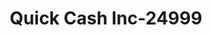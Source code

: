 ---
f_zip-code: 35188
f_state-code: AL
title: Quick Cash Inc-24999
f_phone: 205-938-3380
f_city-only: Woodstock
f_address: 27447 Highway 5 Woodstock
f_location-unique-id: '24999'
slug: quick-cash-inc-24999
updated-on: '2024-05-30T13:46:58.046Z'
created-on: '2024-05-30T13:36:59.803Z'
published-on: '2024-05-30T13:54:32.469Z'
f_city-state: cms/city/woodstock-al.md
f_company: cms/company/quick-cash-inc.md
f_state: cms/state/alabama.md
layout: '[payday-loan].html'
tags: payday-loan
---